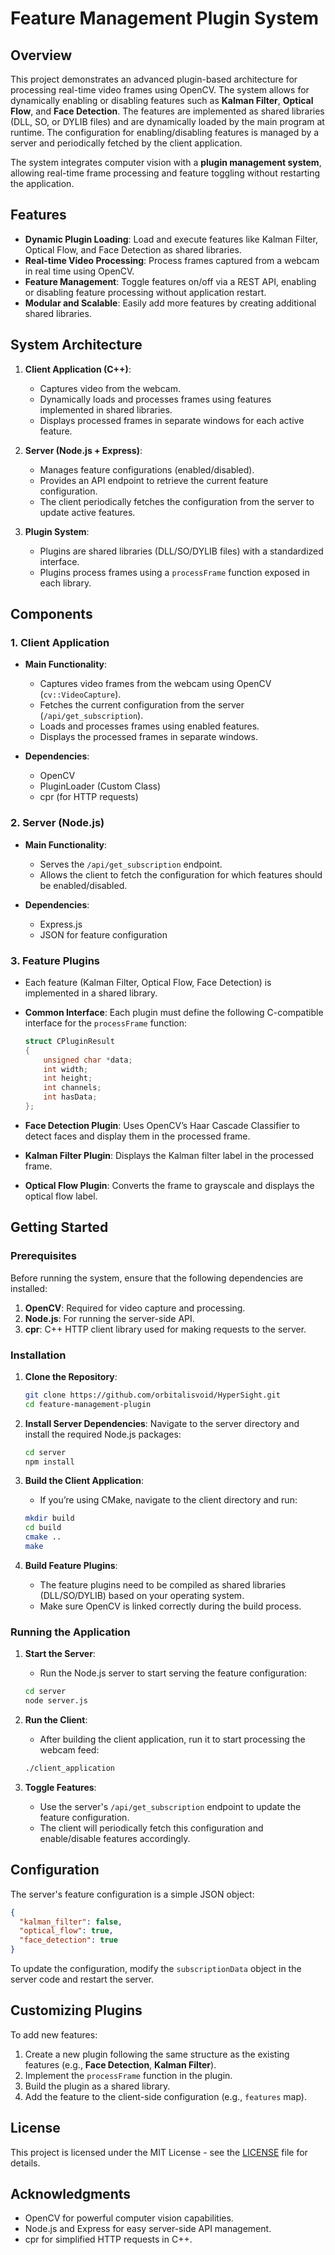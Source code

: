 # Feature Management Plugin System

## Overview

This project demonstrates an advanced plugin-based architecture for processing real-time video frames using OpenCV. The system allows for dynamically enabling or disabling features such as **Kalman Filter**, **Optical Flow**, and **Face Detection**. The features are implemented as shared libraries (DLL, SO, or DYLIB files) and are dynamically loaded by the main program at runtime. The configuration for enabling/disabling features is managed by a server and periodically fetched by the client application.

The system integrates computer vision with a **plugin management system**, allowing real-time frame processing and feature toggling without restarting the application.

## Features

- **Dynamic Plugin Loading**: Load and execute features like Kalman Filter, Optical Flow, and Face Detection as shared libraries.
- **Real-time Video Processing**: Process frames captured from a webcam in real time using OpenCV.
- **Feature Management**: Toggle features on/off via a REST API, enabling or disabling feature processing without application restart.
- **Modular and Scalable**: Easily add more features by creating additional shared libraries.

## System Architecture

1. **Client Application (C++)**: 
    - Captures video from the webcam.
    - Dynamically loads and processes frames using features implemented in shared libraries.
    - Displays processed frames in separate windows for each active feature.

2. **Server (Node.js + Express)**:
    - Manages feature configurations (enabled/disabled).
    - Provides an API endpoint to retrieve the current feature configuration.
    - The client periodically fetches the configuration from the server to update active features.

3. **Plugin System**: 
    - Plugins are shared libraries (DLL/SO/DYLIB files) with a standardized interface.
    - Plugins process frames using a `processFrame` function exposed in each library.

## Components

### 1. Client Application

- **Main Functionality**: 
    - Captures video frames from the webcam using OpenCV (`cv::VideoCapture`).
    - Fetches the current configuration from the server (`/api/get_subscription`).
    - Loads and processes frames using enabled features.
    - Displays the processed frames in separate windows.

- **Dependencies**:
    - OpenCV
    - PluginLoader (Custom Class)
    - cpr (for HTTP requests)

### 2. Server (Node.js)

- **Main Functionality**: 
    - Serves the `/api/get_subscription` endpoint.
    - Allows the client to fetch the configuration for which features should be enabled/disabled.

- **Dependencies**:
    - Express.js
    - JSON for feature configuration

### 3. Feature Plugins

- Each feature (Kalman Filter, Optical Flow, Face Detection) is implemented in a shared library.
- **Common Interface**: Each plugin must define the following C-compatible interface for the `processFrame` function:

    ```cpp
    struct CPluginResult
    {
        unsigned char *data;
        int width;
        int height;
        int channels;
        int hasData;
    };
    ```

- **Face Detection Plugin**: Uses OpenCV’s Haar Cascade Classifier to detect faces and display them in the processed frame.
- **Kalman Filter Plugin**: Displays the Kalman filter label in the processed frame.
- **Optical Flow Plugin**: Converts the frame to grayscale and displays the optical flow label.

## Getting Started

### Prerequisites

Before running the system, ensure that the following dependencies are installed:

1. **OpenCV**: Required for video capture and processing.
2. **Node.js**: For running the server-side API.
3. **cpr**: C++ HTTP client library used for making requests to the server.

### Installation

1. **Clone the Repository**:
    ```bash
    git clone https://github.com/orbitalisvoid/HyperSight.git
    cd feature-management-plugin
    ```

2. **Install Server Dependencies**:
    Navigate to the server directory and install the required Node.js packages:
    ```bash
    cd server
    npm install
    ```

3. **Build the Client Application**:
    - If you’re using CMake, navigate to the client directory and run:
    ```bash
    mkdir build
    cd build
    cmake ..
    make
    ```

4. **Build Feature Plugins**:
    - The feature plugins need to be compiled as shared libraries (DLL/SO/DYLIB) based on your operating system.
    - Make sure OpenCV is linked correctly during the build process.

### Running the Application

1. **Start the Server**:
    - Run the Node.js server to start serving the feature configuration:
    ```bash
    cd server
    node server.js
    ```

2. **Run the Client**:
    - After building the client application, run it to start processing the webcam feed:
    ```bash
    ./client_application
    ```

3. **Toggle Features**:
    - Use the server's `/api/get_subscription` endpoint to update the feature configuration.
    - The client will periodically fetch this configuration and enable/disable features accordingly.

## Configuration

The server's feature configuration is a simple JSON object:

```json
{
  "kalman_filter": false,
  "optical_flow": true,
  "face_detection": true
}
```

To update the configuration, modify the `subscriptionData` object in the server code and restart the server.

## Customizing Plugins

To add new features:

1. Create a new plugin following the same structure as the existing features (e.g., **Face Detection**, **Kalman Filter**).
2. Implement the `processFrame` function in the plugin.
3. Build the plugin as a shared library.
4. Add the feature to the client-side configuration (e.g., `features` map).

## License

This project is licensed under the MIT License - see the [LICENSE](LICENSE) file for details.

## Acknowledgments

- OpenCV for powerful computer vision capabilities.
- Node.js and Express for easy server-side API management.
- cpr for simplified HTTP requests in C++.